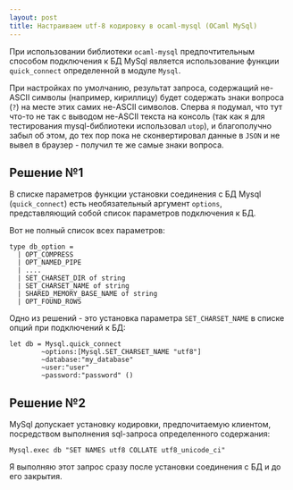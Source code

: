 ```yaml
---
layout: post
title: Настраиваем utf-8 кодировку в ocaml-mysql (OCaml MySql)
---
```


При использовании библиотеки `ocaml-mysql` предпочтительным способом подключения
к БД MySql является использование функции `quick_connect` определенной в модуле
`Mysql`.

При настройках по умолчанию, результат запроса, содержащий не-ASCII символы
(например, кириллицу) будет содержать знаки вопроса (`?`) на месте этих самих
не-ASCII символов. Сперва я подумал, что тут что-то не так с выводом не-ASCII
текста на консоль (так как я для тестирования mysql-библиотеки использовал
`utop`), и благополучно забыл об этом, до тех пор пока не сконвертировал данные
в `JSON` и не вывел в браузер - получил те же самые знаки вопроса.

## Решение №1

В списке параметров функции установки соединения с БД Mysql (`quick_connect`)
есть необязательный аргумент `options`, представляющий собой список параметров
подключения к БД.

Вот не полный список всех параметров:

```
type db_option =
  | OPT_COMPRESS
  | OPT_NAMED_PIPE
  | ....
  | SET_CHARSET_DIR of string
  | SET_CHARSET_NAME of string
  | SHARED_MEMORY_BASE_NAME of string
  | OPT_FOUND_ROWS

```

Одно из решений - это установка параметра `SET_CHARSET_NAME` в списке опций при
подключений к БД:

```
let db = Mysql.quick_connect
        ~options:[Mysql.SET_CHARSET_NAME "utf8"]
        ~database:"my_database"
        ~user:"user"
        ~password:"password" ()
```

## Решение №2

MySql допускает установку кодировки, предпочитаемую клиентом, посредством
выполнения sql-запроса определенного содержания:

```
Mysql.exec db "SET NAMES utf8 COLLATE utf8_unicode_ci"
```

Я выполняю этот запрос сразу после установки соединения с БД и до его закрытия.
